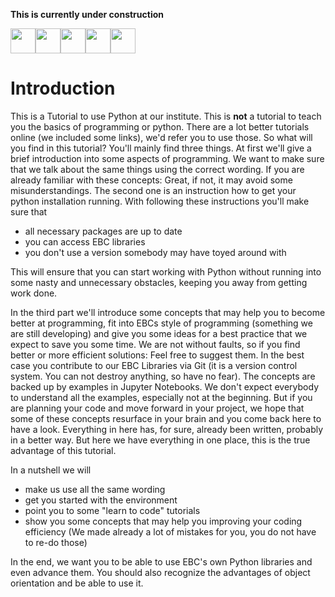 **This is currently under construction**

<a href="https://github.com/PMehrfeld/EBC-Tutorials/tree/issue4_TableOfContents/EBC-Python-101/README.md"><img src="https://github.com/PMehrfeld/EBC-Tutorials/blob/issue4_TableOfContents/EBC-Python-101/Chapters/PicsForChapters/0_Start_transparent.png" height="40"></a><a href="https://github.com/PMehrfeld/EBC-Tutorials/tree/issue4_TableOfContents/EBC-Python-101/Chapters/1_Short_Introduction.md"><img src="https://github.com/PMehrfeld/EBC-Tutorials/blob/issue4_TableOfContents/EBC-Python-101/Chapters/PicsForChapters/1_A_Short_Introduction.png" height="40"></a><a href="https://github.com/PMehrfeld/EBC-Tutorials/tree/issue4_TableOfContents/EBC-Python-101/Chapters/2_Install_Python.md"><img src="https://github.com/PMehrfeld/EBC-Tutorials/blob/issue4_TableOfContents/EBC-Python-101/Chapters/PicsForChapters/2_Install_Python.png" height="40"></a><a href="https://github.com/PMehrfeld/EBC-Tutorials/tree/issue4_TableOfContents/EBC-Python-101/Chapters/3_Time_to_Say_Goodbye.md"><img src="https://github.com/PMehrfeld/EBC-Tutorials/blob/issue4_TableOfContents/EBC-Python-101/Chapters/PicsForChapters/3_Time_to_Say_Goodbye.png" height="40"></a><a href="https://github.com/PMehrfeld/EBC-Tutorials/tree/issue4_TableOfContents/EBC-Python-101/Chapters/4_Advanced_Concepts.md"><img src="https://github.com/PMehrfeld/EBC-Tutorials/blob/issue4_TableOfContents/EBC-Python-101/Chapters/PicsForChapters/4_Advanced_Concepts.png" height="40"></a>

# Introduction

This is a Tutorial to use Python at our institute. This is **not** a tutorial to teach you the basics of programming or python. There are a lot better tutorials online (we included some links), we'd refer you to use those.
So what will you find in this tutorial? You'll mainly find three things. At first we'll give a brief introduction into some aspects of programming. We want to make sure that we talk about the same things using the correct wording. If you are already familiar with these concepts: Great, if not, it may avoid some misunderstandings. The second one is an instruction how to get your python installation running. With following these instructions you'll make sure that
* all necessary packages are up to date
* you can access EBC libraries
* you don't use a version somebody may have toyed around with

This will ensure that you can start working with Python without running into some nasty and unnecessary obstacles, keeping you away from getting work done.

In the third part we'll introduce some concepts that may help you to become better at programming, fit into EBCs style of programming (something we are still developing) and give you some ideas for a best practice that we expect to save you some time. We are not without faults, so if you find better or more efficient solutions: Feel free to suggest them. In the best case you contribute to our EBC Libraries via Git (it is a version control system. You can not destroy anything, so have no fear). The concepts are backed up by examples in Jupyter Notebooks. We don't expect everybody to understand all the examples, especially not at the beginning. But if you are planning your code and move forward in your project, we hope that some of these concepts resurface in your brain and you come back here to have a look. Everything in here has, for sure, already been written, probably in a better way. But here we have everything in one place, this is the true advantage of this tutorial.

In a nutshell we will

* make us use all the same wording
* get you started with the environment
* point you to some "learn to code" tutorials
* show you some concepts that may help you improving your coding efficiency (We made already a lot of mistakes for you, you do not have to re-do those)

In the end, we want you to be able to use EBC's own Python libraries and even advance them. You should also recognize the advantages of object orientation and be able to use it.
